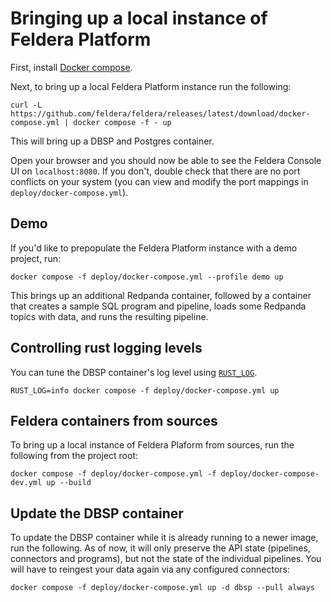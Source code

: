 Bringing up a local instance of Feldera Platform
===================================

First, install [Docker compose](https://docs.docker.com/compose/install/).

Next, to bring up a local Feldera Platform instance run the following:

```
curl -L https://github.com/feldera/feldera/releases/latest/download/docker-compose.yml | docker compose -f - up
```

This will bring up a DBSP and Postgres container.

Open your browser and you should now be able to see the Feldera Console UI
on `localhost:8080`. If you don't, double check that there are no
port conflicts on your system (you can view and modify the port mappings in
`deploy/docker-compose.yml`).

## Demo

If you'd like to prepopulate the Feldera Platform instance with a demo project,
run:

```
docker compose -f deploy/docker-compose.yml --profile demo up
```

This brings up an additional Redpanda container, followed by a container that
creates a sample SQL program and pipeline, loads some Redpanda topics with
data, and runs the resulting pipeline.

## Controlling rust logging levels

You can tune the DBSP container's log level using
[`RUST_LOG`](https://docs.rs/env_logger/0.10.0/env_logger/).

```
RUST_LOG=info docker compose -f deploy/docker-compose.yml up
```

## Feldera containers from sources

To bring up a local instance of Feldera Plaform from sources, run the following
from the project root:

```
docker compose -f deploy/docker-compose.yml -f deploy/docker-compose-dev.yml up --build
```

## Update the DBSP container

To update the DBSP container while it is already running to a newer image, run
the following. As of now, it will only preserve the API state (pipelines,
connectors and programs), but not the state of the individual pipelines. You
will have to reingest your data again via any configured connectors:

```
docker compose -f deploy/docker-compose.yml up -d dbsp --pull always
```
